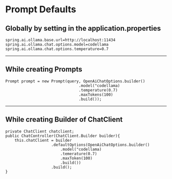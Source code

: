 # Prompt Defaults

## Globally by setting in the application.properties

```properties
spring.ai.ollama.base.url=http://localhost:11434
spring.ai.ollama.chat.options.model=codellama
spring.ai.ollama.chat.options.temperature=0.7
```

---

## While creating Prompts

```
Prompt prompt = new Prompt(query, OpenAiChatOptions.builder()
                                .model("codellama)
                                .temperature(0.7)
                                .maxTokens(100)
                                .build());
```

---

## While creating Builder of ChatClient

```
private ChatClient chatclient;
public ChatController(ChatClient.Builder builder){
    this.chatClient = builder
                    .defaultOptions(OpenAiChatOptions.builder()
                        .model("codellama)
                        .temerature(0.7)
                        .maxToken(100)
                        .build())
                    .build();
}
```

